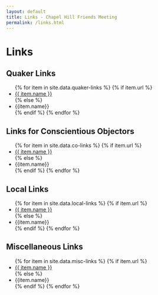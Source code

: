 ```yaml
---
layout: default
title: Links - Chapel Hill Friends Meeting
permalink: /links.html
---
```

<div class="row">
  <div class="col">
    <h1 style="">Links</h1>
  </div>
</div>
<div class="row pagecontent">
  <div class="col-sm-6">
    <h2>Quaker Links</h2>
    <ul class="ulBullets">
    {% for item in site.data.quaker-links %}      
      {% if item.url %}
        <li class="liBullets"><a href="{{ site.baseurl }}{{ item.url }}">{{ item.name }}</a></li>
      {% else %}
        <li class="liBullets">{{item.name}}</li>
      {% endif %}      
    {% endfor %}
    </ul>
  </div>

  <div class="col-sm-6">
    <h2>Links for Conscientious Objectors</h2>
    <ul class="ulBullets">
    {% for item in site.data.co-links %}      
      {% if item.url %}
        <li class="liBullets"><a href="{{ site.baseurl }}{{ item.url }}">{{ item.name }}</a></li>
      {% else %}
        <li class="liBullets">{{item.name}}</li>
      {% endif %}      
    {% endfor %}
    </ul>
  </div>

  <div class="col-sm-6">
    <h2>Local Links</h2>
    <ul class="ulBullets">
    {% for item in site.data.local-links %}      
      {% if item.url %}
        <li class="liBullets"><a href="{{ site.baseurl }}{{ item.url }}">{{ item.name }}</a></li>
      {% else %}
        <li class="liBullets">{{item.name}}</li>
      {% endif %}      
    {% endfor %}
    </ul>
  </div>

  <div class="col-sm-6">
    <h2>Miscellaneous Links</h2>
    <ul class="ulBullets">
    {% for item in site.data.misc-links %}      
      {% if item.url %}
        <li class="liBullets"><a href="{{ site.baseurl }}{{ item.url }}">{{ item.name }}</a></li>
      {% else %}
        <li class="liBullets">{{item.name}}</li>
      {% endif %}      
    {% endfor %}
    </ul>
  </div>
</div>
